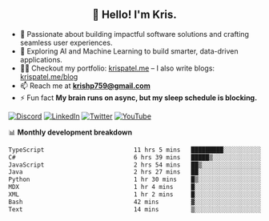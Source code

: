 <h2 align="center">👋 Hello! I'm Kris.</h2>

- 🚀 Passionate about building impactful software solutions and crafting seamless user experiences.<br>
- 🤖 Exploring AI and Machine Learning to build smarter, data-driven applications.<br>
- 👨‍💻 Checkout my portfolio: [krispatel.me](https://krispatel.me) – I also write blogs: [krispatel.me/blog](https://krispatel.me/blog)
- 📫 Reach me at **krishp759@gmail.com**<br>
- ⚡ Fun fact **My brain runs on async, but my sleep schedule is blocking.**

[![Discord](https://img.shields.io/badge/discord-36393e?style=for-the-badge&logo=discord&logoColor=#5865F2)](https://discord.gg/684004012210651146)
[![LinkedIn](https://img.shields.io/badge/linkedin-0072b1?style=for-the-badge&logo=linkedin&logoColor=#0A66C2)](linkedin.com/in/kris-patel-985158250/)
[![Twitter](https://img.shields.io/badge/Twitter-1DA1F2?style=for-the-badge&logo=twitter&logoColor=white)](https://twitter.com/Kris__Logan)
[![YouTube](https://img.shields.io/badge/YouTube-FF0000?style=for-the-badge&logo=youtube&logoColor=white)](https://youtube.com/@krisgenics4404) 

📊 **Monthly development breakdown**
<!--START_SECTION:waka-->

```txt
TypeScript                         11 hrs 5 mins   █████████░░░░░░░░░░░░░░░░   35.59 %
C#                                 6 hrs 39 mins   █████▒░░░░░░░░░░░░░░░░░░░   21.37 %
JavaScript                         2 hrs 54 mins   ██▒░░░░░░░░░░░░░░░░░░░░░░   09.33 %
Java                               2 hrs 27 mins   ██░░░░░░░░░░░░░░░░░░░░░░░   07.91 %
Python                             1 hr 30 mins    █▒░░░░░░░░░░░░░░░░░░░░░░░   04.83 %
MDX                                1 hr 4 mins     █░░░░░░░░░░░░░░░░░░░░░░░░   03.43 %
XML                                1 hr 2 mins     █░░░░░░░░░░░░░░░░░░░░░░░░   03.36 %
Bash                               42 mins         ▓░░░░░░░░░░░░░░░░░░░░░░░░   02.30 %
Text                               14 mins         ▒░░░░░░░░░░░░░░░░░░░░░░░░   00.80 %
```

<!--END_SECTION:waka-->
